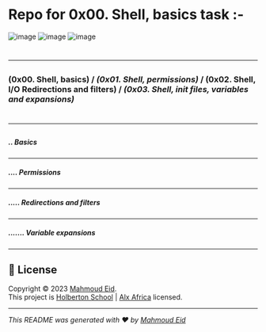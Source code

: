 # __Repo for 0x00. Shell, basics task :-__
![image](https://user-images.githubusercontent.com/39015047/223747354-675eb75b-cdf3-4783-9b06-f8a3d514e6ab.png)
![image](https://user-images.githubusercontent.com/39015047/223747180-2158e167-19b2-49b6-8c97-ea64a7dd2217.png)
![image](https://user-images.githubusercontent.com/39015047/223747260-9675f7d6-7610-44b7-bd5f-1dabda383527.png)
# <hr>

### (0x00. Shell, basics) / _(0x01. Shell, permissions)_ / __(0x02. Shell, I/O Redirections and filters)__ / ___(0x03. Shell, init files, variables and expansions)___
# <hr>

##### .. Basics
#### <hr>

##### .... Permissions
#### <hr>

##### .....  Redirections and filters
#### <hr>

##### .......  Variable expansions
#### <hr>

## 📝 License

Copyright © 2023 [Mahmoud Eid](https://github.com/Mado007).<br />
This project is [Holberton School](https://github.com/holbertonschool) | [Alx Africa](https://www.alxafrica.com/)  licensed.

---

_This README was generated with ❤️ by [Mahmoud Eid](https://github.com/Mado007)_

